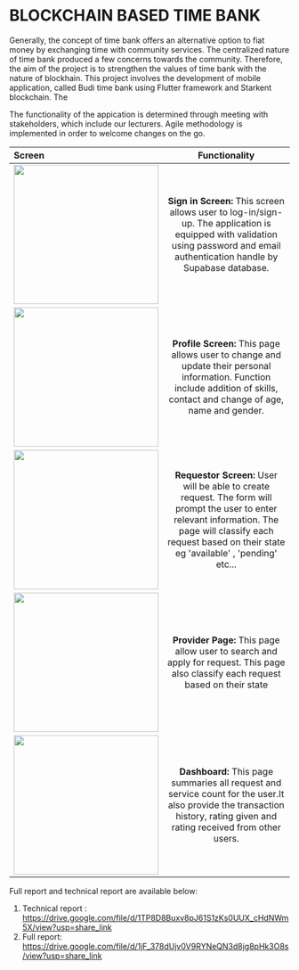 # BLOCKCHAIN BASED TIME BANK

Generally, the concept of time bank offers an alternative option to fiat money by exchanging time with community services. The centralized nature of time bank produced a few concerns towards the community. Therefore, the aim of the project is to strengthen the values of time bank with the nature of blockhain. This project involves the development of mobile application, called Budi time bank using Flutter framework and Starkent blockchain. The 

The functionality of the appication is determined through meeting with stakeholders, which include our lecturers. Agile methodology is implemented in order to welcome changes on the go. 


| Screen        | Functionality | 
|:--------------|:-------------:|
|    <img src="https://user-images.githubusercontent.com/25504609/219471073-897d7689-3f1f-4b50-abe8-e0fc6f02bc4f.png" width="260" height="250">  | **Sign in Screen:** This screen allows user to log-in/sign-up. The application is equipped with validation using password and email authentication handle by Supabase database. |
|    <img src="https://user-images.githubusercontent.com/25504609/219471181-4420a284-4bd1-42e9-a6a5-e317438b6e51.png" width="260" height="250">  | **Profile Screen:** This page allows user to change and update their personal information. Function include addition of skills, contact and change of age, name and gender. |
|    <img src="https://user-images.githubusercontent.com/25504609/219471335-8c2bd2b6-8f7c-46d4-9902-f323d6daf4b8.png" width="260" height="250">  | **Requestor Screen:** User will be able to create request. The form will prompt the user to enter relevant information. The page will classify each request based on their state eg 'available' , 'pending' etc...|
|    <img src="https://user-images.githubusercontent.com/25504609/219471430-ee377906-4a7e-48cb-beb5-e3d72c6e3826.png" width="260" height="250">  | **Provider Page:** This page allow user to search and apply for request. This page also classify each request based on their state|
|    <img src="https://user-images.githubusercontent.com/25504609/219471522-5caf9fd9-49e0-492c-84ef-c426f0b8932b.png" width="260" height="250">  | **Dashboard:** This page summaries all request and service count for the user.It also provide the transaction history, rating given and rating received from other users. |


Full report and technical report are available below:
1. Technical report : https://drive.google.com/file/d/1TP8D8Buxv8pJ61S1zKs0UUX_cHdNWm5X/view?usp=share_link
2. Full report: https://drive.google.com/file/d/1jF_378dUjv0V9RYNeQN3d8jg8pHk3O8s/view?usp=share_link
